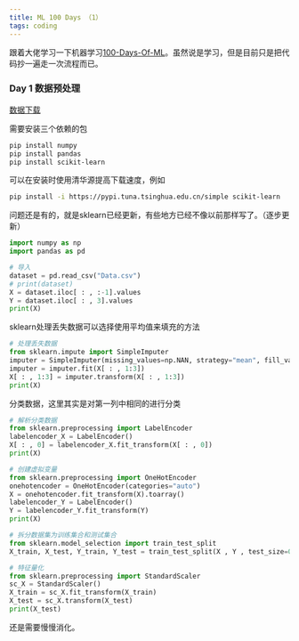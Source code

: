 ```yaml
---
title: ML 100 Days （1）
tags: coding
---
```


跟着大佬学习一下机器学习[100-Days-Of-ML](https://github.com/MLEveryday/100-Days-Of-ML-Code)。虽然说是学习，但是目前只是把代码抄一遍走一次流程而已。

### Day 1 数据预处理
[数据下载](https://raw.githubusercontent.com/Avik-Jain/100-Days-Of-ML-Code/master/datasets/Data.csv)

需要安装三个依赖的包
```bash
pip install numpy
pip install pandas
pip install scikit-learn
```

可以在安装时使用清华源提高下载速度，例如
```bash
pip install -i https://pypi.tuna.tsinghua.edu.cn/simple scikit-learn
```

问题还是有的，就是sklearn已经更新，有些地方已经不像以前那样写了。（逐步更新）
```python
import numpy as np
import pandas as pd

# 导入
dataset = pd.read_csv("Data.csv")
# print(dataset)
X = dataset.iloc[ : , :-1].values
Y = dataset.iloc[ : , 3].values
print(X)
```

sklearn处理丢失数据可以选择使用平均值来填充的方法
```python
# 处理丢失数据
from sklearn.impute import SimpleImputer
imputer = SimpleImputer(missing_values=np.NAN, strategy="mean", fill_value=None, verbose=0, copy=True)
imputer = imputer.fit(X[ : , 1:3])
X[ : , 1:3] = imputer.transform(X[ : , 1:3])
print(X)
```

分类数据，这里其实是对第一列中相同的进行分类
```python
# 解析分类数据
from sklearn.preprocessing import LabelEncoder
labelencoder_X = LabelEncoder()
X[ : , 0] = labelencoder_X.fit_transform(X[ : , 0])
print(X)
```


```python
# 创建虚拟变量
from sklearn.preprocessing import OneHotEncoder
onehotencoder = OneHotEncoder(categories="auto")
X = onehotencoder.fit_transform(X).toarray()
labelencoder_Y = LabelEncoder()
Y = labelencoder_Y.fit_transform(Y)
print(X)

# 拆分数据集为训练集合和测试集合
from sklearn.model_selection import train_test_split
X_train, X_test, Y_train, Y_test = train_test_split(X , Y , test_size=0.2, random_state=0)

# 特征量化
from sklearn.preprocessing import StandardScaler
sc_X = StandardScaler()
X_train = sc_X.fit_transform(X_train)
X_test = sc_X.transform(X_test)
print(X_test)
```
还是需要慢慢消化。


[-_-]:梦见抱住你